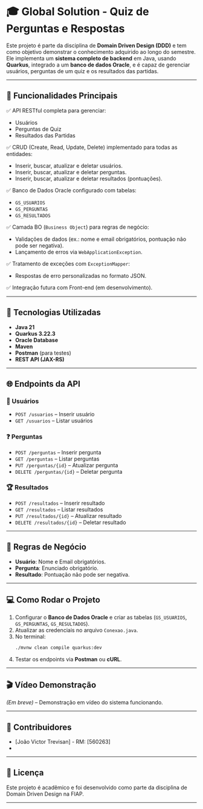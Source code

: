 # 🎓 Global Solution - Quiz de Perguntas e Respostas

Este projeto é parte da disciplina de **Domain Driven Design (DDD)** e tem como objetivo demonstrar o conhecimento adquirido ao longo do semestre. Ele implementa um **sistema completo de backend** em Java, usando **Quarkus**, integrado a um **banco de dados Oracle**, e é capaz de gerenciar usuários, perguntas de um quiz e os resultados das partidas.

---

## 📌 Funcionalidades Principais

✅ API RESTful completa para gerenciar:
- Usuários
- Perguntas de Quiz
- Resultados das Partidas

✅ CRUD (Create, Read, Update, Delete) implementado para todas as entidades:
- Inserir, buscar, atualizar e deletar usuários.
- Inserir, buscar, atualizar e deletar perguntas.
- Inserir, buscar, atualizar e deletar resultados (pontuações).

✅ Banco de Dados Oracle configurado com tabelas:
- `GS_USUARIOS`
- `GS_PERGUNTAS`
- `GS_RESULTADOS`

✅ Camada BO (`Business Object`) para regras de negócio:
- Validações de dados (ex.: nome e email obrigatórios, pontuação não pode ser negativa).
- Lançamento de erros via `WebApplicationException`.

✅ Tratamento de exceções com `ExceptionMapper`:
- Respostas de erro personalizadas no formato JSON.

✅ Integração futura com Front-end (em desenvolvimento).

---

## 🚀 Tecnologias Utilizadas

- **Java 21**
- **Quarkus 3.22.3**
- **Oracle Database**
- **Maven**
- **Postman** (para testes)
- **REST API (JAX-RS)**

---

## 🌐 Endpoints da API

### 🧑 Usuários
- `POST /usuarios` – Inserir usuário
- `GET /usuarios` – Listar usuários

### ❓ Perguntas
- `POST /perguntas` – Inserir pergunta
- `GET /perguntas` – Listar perguntas
- `PUT /perguntas/{id}` – Atualizar pergunta
- `DELETE /perguntas/{id}` – Deletar pergunta

### 🏆 Resultados
- `POST /resultados` – Inserir resultado
- `GET /resultados` – Listar resultados
- `PUT /resultados/{id}` – Atualizar resultado
- `DELETE /resultados/{id}` – Deletar resultado

---

## 🔐 Regras de Negócio

- **Usuário**: Nome e Email obrigatórios.
- **Pergunta**: Enunciado obrigatório.
- **Resultado**: Pontuação não pode ser negativa.

---

## 💻 Como Rodar o Projeto

1. Configurar o **Banco de Dados Oracle** e criar as tabelas (`GS_USUARIOS`, `GS_PERGUNTAS`, `GS_RESULTADOS`).
2. Atualizar as credenciais no arquivo `Conexao.java`.
3. No terminal:
    ```bash
    ./mvnw clean compile quarkus:dev
    ```
4. Testar os endpoints via **Postman** ou **cURL**.

---

## 🎬 Vídeo Demonstração

*(Em breve)* – Demonstração em vídeo do sistema funcionando.

---

## 📝 Contribuidores

- [João Victor Trevisan] - RM: [560263]
- 

---

## 📄 Licença

Este projeto é acadêmico e foi desenvolvido como parte da disciplina de Domain Driven Design na FIAP.

---
